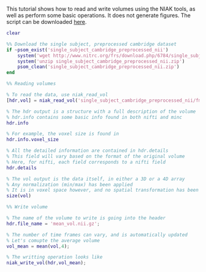 This tutorial shows how to read and write volumes using the NIAK tools, as well as perform some basic operations. It does not generate figures. The script can be downloaded [here](https://raw.githubusercontent.com/SIMEXP/niak_tutorials/master/read_write_vol/niak_tutorial_read_write_vol.m).

```matlab
clear

%% Download the single subject, preprocessed cambridge dataset
if ~psom_exist('single_subject_cambridge_preprocessed_nii')
    system('wget http://www.nitrc.org/frs/download.php/6784/single_subject_cambridge_preprocessed_nii.zip')
    system('unzip single_subject_cambridge_preprocessed_nii.zip')
    psom_clean('single_subject_cambridge_preprocessed_nii.zip')
end

%% Reading volumes

% To read the data, use niak_read_vol
[hdr,vol] = niak_read_vol('single_subject_cambridge_preprocessed_nii/fmri_sub00156_session1_rest.nii.gz');

% The hdr output is a structure with a full description of the volume
% hdr.info contains some basic info found in both nifti and minc
hdr.info

% For example, the voxel size is found in 
hdr.info.voxel_size

% All the detailed information are contained in hdr.details
% This field will vary based on the format of the original volume
% Here, for nifti, each field corresponds to a nifti field
hdr.details

% The vol output is the data itself, in either a 3D or a 4D array
% Any normalization (min/max) has been applied
% It is in voxel space however, and no spatial transformation has been applied
size(vol)

%% Write volume

% The name of the volume to write is going into the header
hdr.file_name = 'mean_vol.nii.gz';

% The number of time frames can vary, and is automatically updated
% Let's comupte the average volume
vol_mean = mean(vol,4);

% The writting operation looks like
niak_write_vol(hdr,vol_mean);
```